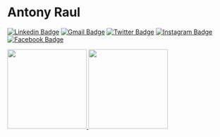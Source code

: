 <div align="left">
  
# Antony Raul
  
[![Linkedin Badge](https://img.shields.io/badge/-Antony%20Raul-0a66c2?style=flat-square&logo=Linkedin&logoColor=white&link=https://www.linkedin.com/in/antony-raul-74a6501a3/)](https://www.linkedin.com/in/antony-raul-74a6501a3/)
[![Gmail Badge](https://img.shields.io/badge/-raulzin.raul@gmail.com-d85648?style=flat-square&logo=Gmail&logoColor=white&link=mailto:raulzin.raul@gmail.com)](mailto:raulzin.raul@gmail.com)
[![Twitter Badge](https://img.shields.io/badge/-@AntonyRaul33-00aced?style=flat-square&labelColor=00aced&logo=twitter&logoColor=white&link=https://twitter.com/AntonyRaul33)](https://twitter.com/AntonyRaul33)
[![Instagram Badge](https://img.shields.io/badge/-@raulzin_f.33-ce246c?style=flat-square&labelColor=ce246c&logo=Instagram&logoColor=white&link=https://www.instagram.com/raulzin_f.33/)](https://www.instagram.com/raulzin_f.33/)
[![Facebook Badge](https://img.shields.io/badge/-Antony%20Raul-1877f2?style=flat-square&labelColor=1877f2&logo=Facebook&logoColor=white&link=https://www.facebook.com/antony.raul.735)](https://www.facebook.com/antony.raul.735)
</div>

<div align="left">
  <a href="https://github.com/antony-raul">
  <img height="180em" src="https://github-readme-stats.vercel.app/api?username=antony-raul&show_icons=true&theme=radical&include_all_commits=true&count_private=true"/>
  <img height="180em" src="https://github-readme-stats.vercel.app/api/top-langs/?username=antony-raul&layout=compact&langs_count=8&theme=radical"/>
</div>
